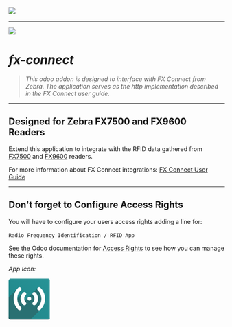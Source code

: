 <img src="https://odoocdn.com/openerp_website/static/src/img/assets/png/odoo_logo.png" width="200"/>

---

<img src="https://upload.wikimedia.org/wikipedia/en/thumb/f/f2/Zebra_Technologies_logo.svg/330px-Zebra_Technologies_logo.svg.png" width="200"> 

# *fx-connect*

>*This odoo addon is designed to interface with FX Connect from Zebra. The application serves as the http implementation described in the FX Connect user guide.*

---
## Designed for Zebra FX7500 and FX9600 Readers

Extend this application to integrate with the RFID data gathered from [FX7500](https://www.zebra.com/us/en/products/rfid/rfid-readers/fx7500.html) and [FX9600](https://www.zebra.com/us/en/products/rfid/rfid-readers/fx9600.html) readers.

For more information about FX Connect integrations: [FX Connect User Guide](https://www.zebra.com/content/dam/zebra_new_ia/en-us/manuals/rfid/fxconnect-ug-en.pdf)

---
## Don't forget to Configure Access Rights

You will have to configure your users access rights adding a line for:

`Radio Frequency Identification / RFID App`

See the Odoo documentation for [Access Rights](https://www.odoo.com/documentation/15.0/applications/general/users/access_rights.html) to see how you can manage these rights.

*App Icon:*

![Icon](./static/description/icon.png)